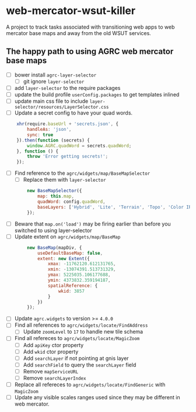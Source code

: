# web-mercator-wsut-killer
A project to track tasks associated with transitioning web apps to web mercator base maps and away from the old WSUT services.

## The happy path to using AGRC web mercator base maps

- [ ] bower install `agrc-layer-selector`
  - [ ] git ignore `layer-selector`
- [ ] add `layer-selector` to the require packages
- [ ] update the build profile `userConfig.packages` to get templates inlined
- [ ] update main css file to include `layer-selector/resources/LayerSelector.css` 
- [ ] Update a secret config to have your quad words.
```js
    xhr(require.baseUrl + 'secrets.json', {
        handleAs: 'json',
        sync: true
    }).then(function (secrets) {
        window.AGRC.quadWord = secrets.quadWord;
    }, function () {
        throw 'Error getting secrets!';
    });
```
- [ ] Find reference to the `agrc/widgets/map/BaseMapSelector`
  - [ ] Replace them with `layer-selector`
```js
        new BaseMapSelector({
            map: this.map,
            quadWord: config.quadWord,
            baseLayers: ['Hybrid', 'Lite', 'Terrain', 'Topo', 'Color IR']
        });
```
- [ ] Beware that `map.on('load')` may be firing earlier than before you switched to using layer-selector
- [ ] Update extent on `agrc/widgets/map/BaseMap`
```js
        new BaseMap(mapDiv, {
            useDefaultBaseMap: false,
            extent: new Extent({
                xmax: -11762120.612131765,
                xmin: -13074391.513731329,
                ymax: 5225035.106177688,
                ymin: 4373832.359194187,
                spatialReference: {
                    wkid: 3857
                }
            })
        });
```
- [ ] Update `agrc.widgets` to version >= `4.0.0`
- [ ] Find all references to `agrc/widgets/locate/FindAddress`
  - [ ] Update `zoomLevel` to `17` to handle new tile schema
- [ ] Find all refereces to `agrc/widgets/locate/MagicZoom`
  - [ ] Add `apiKey` ctor property
  - [ ] Add `wkid` ctor property
  - [ ] Add `searchLayer` if not pointing at gnis layer
  - [ ] Add `searchField` to query the `searchLayer` field
  - [ ] Remove `mapServiceURL`
  - [ ] Remove `searchLayerIndex`
- [ ] Replace all refereces to `agrc/widgets/locate/FindGeneric` with `MagicZoom`
- [ ] Update any visible scales ranges used since they may be different in web mercator.
